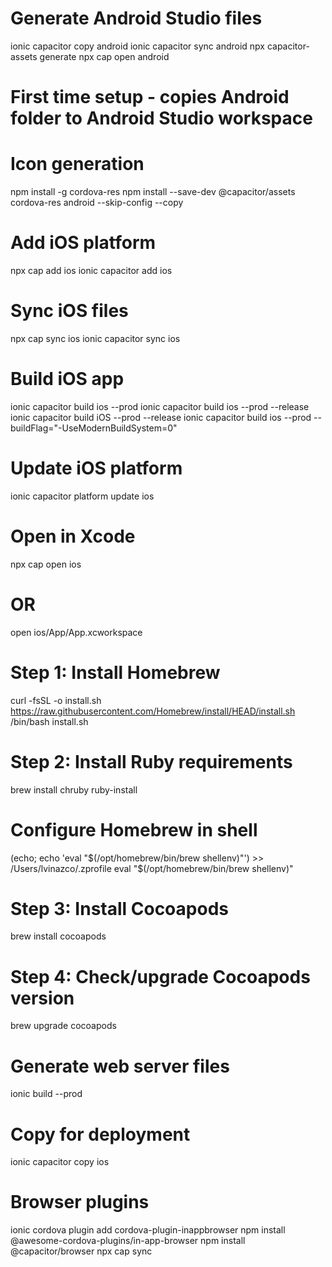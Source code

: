 # Generate Android Studio files
ionic capacitor copy android
ionic capacitor sync android
npx capacitor-assets generate
npx cap open android

# First time setup - copies Android folder to Android Studio workspace

# Icon generation
npm install -g cordova-res
npm install --save-dev @capacitor/assets
cordova-res android --skip-config --copy

# Add iOS platform
npx cap add ios
ionic capacitor add ios

# Sync iOS files
npx cap sync ios
ionic capacitor sync ios

# Build iOS app
ionic capacitor build ios --prod
ionic capacitor build ios --prod --release
ionic capacitor build iOS --prod --release
ionic capacitor build ios --prod --buildFlag="-UseModernBuildSystem=0"

# Update iOS platform
ionic capacitor platform update ios

# Open in Xcode
npx cap open ios
# OR
open ios/App/App.xcworkspace


# Step 1: Install Homebrew
curl -fsSL -o install.sh https://raw.githubusercontent.com/Homebrew/install/HEAD/install.sh
/bin/bash install.sh

# Step 2: Install Ruby requirements
brew install chruby ruby-install

# Configure Homebrew in shell
(echo; echo 'eval "$(/opt/homebrew/bin/brew shellenv)"') >> /Users/lvinazco/.zprofile
eval "$(/opt/homebrew/bin/brew shellenv)"

# Step 3: Install Cocoapods
brew install cocoapods

# Step 4: Check/upgrade Cocoapods version
brew upgrade cocoapods

# Generate web server files
ionic build --prod

# Copy for deployment
ionic capacitor copy ios


# Browser plugins
ionic cordova plugin add cordova-plugin-inappbrowser
npm install @awesome-cordova-plugins/in-app-browser
npm install @capacitor/browser
npx cap sync